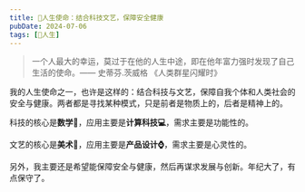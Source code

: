 ```yaml
---
title: 💖人生使命：结合科技文艺，保障安全健康
pubDate: 2024-07-06
tags: [💖人生]
---
```


> 一个人最大的幸运，莫过于在他的人生中途，即在他年富力强时发现了自己生活的使命。—— 史蒂芬.茨威格 《人类群星闪耀时》

我的人生使命之一，也许是这样的：结合科技与文艺，保障自我个体和人类社会的安全与健康。两者都是寻找某种模式，只是前者是物质上的，后者是精神上的。

科技的核心是**数学📐**，应用主要是**计算科技💻**，需求主要是功能性的。

文艺的核心是**美术🎨**，应用主要是**产品设计⌚️**，需求主要是心灵性的。

另外，我主要还是希望能保障安全与健康，然后再谋求发展与创新。年纪大了，有点保守了。
